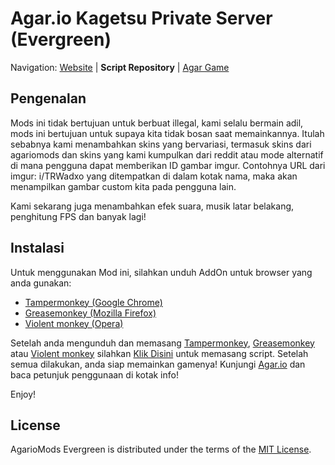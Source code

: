 Agar.io Kagetsu Private Server (Evergreen)
========================================================================

Navigation: [Website][4] | **Script Repository** | [Agar Game][5]


Pengenalan
------------------------------------------------------------------------

Mods ini tidak bertujuan untuk berbuat illegal, kami selalu bermain adil, mods ini bertujuan untuk supaya kita tidak bosan saat memainkannya. Itulah sebabnya kami menambahkan skins yang bervariasi, termasuk skins dari agariomods dan skins yang kami kumpulkan dari reddit atau mode alternatif di mana pengguna dapat memberikan ID gambar imgur. Contohnya URL dari imgur:  i/TRWadxo yang ditempatkan di dalam kotak nama, maka akan menampilkan gambar custom kita pada pengguna lain.

Kami sekarang juga menambahkan efek suara, musik latar belakang, penghitung FPS dan banyak lagi!


[1]: https://chrome.google.com/webstore/detail/tampermonkey/dhdgffkkebhmkfjojejmpbldmpobfkfo?utm_source=chrome-ntp-icon
[2]: https://addons.mozilla.org/en-Us/firefox/addon/greasemonkey/
[3]: http://66.23.230.114/tampan.user.js
[4]: http://agariomods.com/
[5]: http://agar.io
[6]: https://github.com/electronoob/agarmods/blob/master/LICENSE
[7]: https://addons.opera.com/en/extensions/details/violent-monkey/


Instalasi
------------------------------------------------------------------------
Untuk menggunakan Mod ini, silahkan unduh AddOn untuk browser yang anda gunakan:
- [Tampermonkey (Google Chrome)][1]
- [Greasemonkey (Mozilla Firefox)][2]
- [Violent monkey (Opera)][7]

Setelah anda mengunduh dan memasang [Tampermonkey][1], [Greasemonkey][2] atau [Violent monkey][7] silahkan [Klik Disini][3] untuk memasang script.
Setelah semua dilakukan, anda siap memainkan gamenya! Kunjungi [Agar.io][5] dan baca petunjuk penggunaan di kotak info!

Enjoy!

License
------------------------------------------------------------------------
AgarioMods Evergreen is distributed under the terms of the [MIT License][6].
